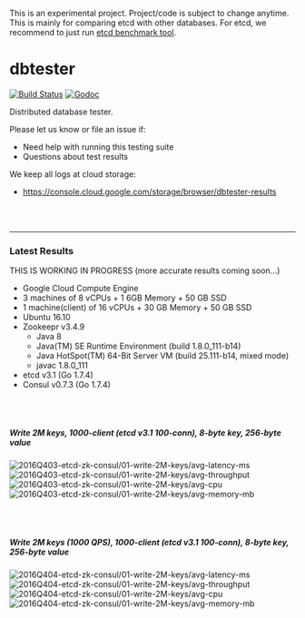 This is an experimental project. Project/code is subject to change anytime.
This is mainly for comparing etcd with other databases. For etcd, we recommend
to just run [etcd benchmark tool](https://github.com/coreos/etcd/tree/master/tools/benchmark).

# dbtester

[![Build Status](https://img.shields.io/travis/coreos/dbtester.svg?style=flat-square)][cistat] [![Godoc](http://img.shields.io/badge/go-documentation-blue.svg?style=flat-square)][dbtester-godoc]

Distributed database tester.

Please let us know or file an issue if:

- Need help with running this testing suite
- Questions about test results

We keep all logs at cloud storage:

- https://console.cloud.google.com/storage/browser/dbtester-results


[cistat]: https://travis-ci.org/coreos/dbtester
[dbtester-godoc]: https://godoc.org/github.com/coreos/dbtester




<br><br><hr>
### Latest Results

THIS IS WORKING IN PROGRESS (more accurate results coming soon...)
- Google Cloud Compute Engine
- 3 machines of 8 vCPUs + 1 6GB Memory + 50 GB SSD
- 1 machine(client) of 16 vCPUs + 30 GB Memory + 50 GB SSD
- Ubuntu 16.10
- Zookeepr v3.4.9
  - Java 8
  - Java(TM) SE Runtime Environment (build 1.8.0_111-b14)
  - Java HotSpot(TM) 64-Bit Server VM (build 25.111-b14, mixed mode)
  - javac 1.8.0_111
- etcd v3.1 (Go 1.7.4)
- Consul v0.7.3 (Go 1.7.4)

<br><br>
##### Write 2M keys, 1000-client (etcd v3.1 100-conn), 8-byte key, 256-byte value

<img src="https://storage.googleapis.com/dbtester-results/2016Q403-etcd-zk-consul/01-write-2M-keys/avg-latency-ms.svg" alt="2016Q403-etcd-zk-consul/01-write-2M-keys/avg-latency-ms">

<img src="https://storage.googleapis.com/dbtester-results/2016Q403-etcd-zk-consul/01-write-2M-keys/avg-throughput.svg" alt="2016Q403-etcd-zk-consul/01-write-2M-keys/avg-throughput">

<img src="https://storage.googleapis.com/dbtester-results/2016Q403-etcd-zk-consul/01-write-2M-keys/avg-cpu.svg" alt="2016Q403-etcd-zk-consul/01-write-2M-keys/avg-cpu">

<img src="https://storage.googleapis.com/dbtester-results/2016Q403-etcd-zk-consul/01-write-2M-keys/avg-memory-mb.svg" alt="2016Q403-etcd-zk-consul/01-write-2M-keys/avg-memory-mb">

<br><br>
##### Write 2M keys (1000 QPS), 1000-client (etcd v3.1 100-conn), 8-byte key, 256-byte value

<img src="https://storage.googleapis.com/dbtester-results/2016Q404-etcd-zk-consul/01-write-2M-keys/avg-latency-ms.svg" alt="2016Q404-etcd-zk-consul/01-write-2M-keys/avg-latency-ms">

<img src="https://storage.googleapis.com/dbtester-results/2016Q404-etcd-zk-consul/01-write-2M-keys/avg-throughput.svg" alt="2016Q404-etcd-zk-consul/01-write-2M-keys/avg-throughput">

<img src="https://storage.googleapis.com/dbtester-results/2016Q404-etcd-zk-consul/01-write-2M-keys/avg-cpu.svg" alt="2016Q404-etcd-zk-consul/01-write-2M-keys/avg-cpu">

<img src="https://storage.googleapis.com/dbtester-results/2016Q404-etcd-zk-consul/01-write-2M-keys/avg-memory-mb.svg" alt="2016Q404-etcd-zk-consul/01-write-2M-keys/avg-memory-mb">

